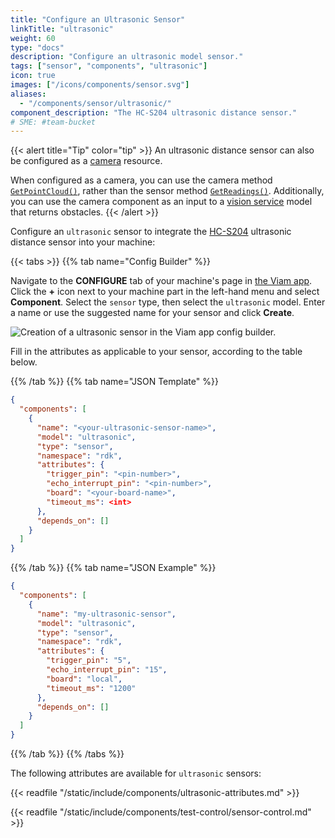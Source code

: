 ```yaml
---
title: "Configure an Ultrasonic Sensor"
linkTitle: "ultrasonic"
weight: 60
type: "docs"
description: "Configure an ultrasonic model sensor."
tags: ["sensor", "components", "ultrasonic"]
icon: true
images: ["/icons/components/sensor.svg"]
aliases:
  - "/components/sensor/ultrasonic/"
component_description: "The HC-S204 ultrasonic distance sensor."
# SME: #team-bucket
---
```


{{< alert title="Tip" color="tip" >}}
An ultrasonic distance sensor can also be configured as a [camera](/components/camera/) resource.

When configured as a camera, you can use the camera method [`GetPointCloud()`](/components/camera/#getpointcloud), rather than the sensor method [`GetReadings()`](/components/sensor/#getreadings).
Additionally, you can use the camera component as an input to a [vision service](/services/vision/) model that returns obstacles.
{{< /alert >}}

Configure an `ultrasonic` sensor to integrate the [HC-S204](https://www.sparkfun.com/products/15569) ultrasonic distance sensor into your machine:

{{< tabs >}}
{{% tab name="Config Builder" %}}

Navigate to the **CONFIGURE** tab of your machine's page in [the Viam app](https://app.viam.com).
Click the **+** icon next to your machine part in the left-hand menu and select **Component**.
Select the `sensor` type, then select the `ultrasonic` model.
Enter a name or use the suggested name for your sensor and click **Create**.

![Creation of a ultrasonic sensor in the Viam app config builder.](/components/sensor/ultrasonic-sensor-ui-config.png)

Fill in the attributes as applicable to your sensor, according to the table below.

{{% /tab %}}
{{% tab name="JSON Template" %}}

```json {class="line-numbers linkable-line-numbers"}
{
  "components": [
    {
      "name": "<your-ultrasonic-sensor-name>",
      "model": "ultrasonic",
      "type": "sensor",
      "namespace": "rdk",
      "attributes": {
        "trigger_pin": "<pin-number>",
        "echo_interrupt_pin": "<pin-number>",
        "board": "<your-board-name>",
        "timeout_ms": <int>
      },
      "depends_on": []
    }
  ]
}
```

{{% /tab %}}
{{% tab name="JSON Example" %}}

```json {class="line-numbers linkable-line-numbers"}
{
  "components": [
    {
      "name": "my-ultrasonic-sensor",
      "model": "ultrasonic",
      "type": "sensor",
      "namespace": "rdk",
      "attributes": {
        "trigger_pin": "5",
        "echo_interrupt_pin": "15",
        "board": "local",
        "timeout_ms": "1200"
      },
      "depends_on": []
    }
  ]
}
```

{{% /tab %}}
{{% /tabs %}}

The following attributes are available for `ultrasonic` sensors:

{{< readfile "/static/include/components/ultrasonic-attributes.md" >}}

{{< readfile "/static/include/components/test-control/sensor-control.md" >}}
